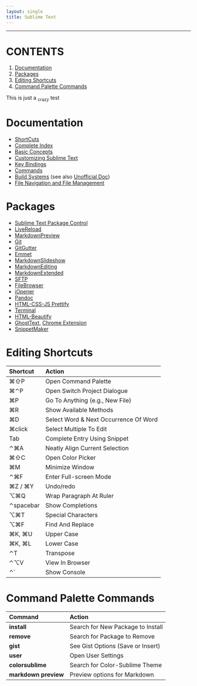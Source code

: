 ```yaml
---
layout: single
title: Sublime Text
---
```


---

# CONTENTS
1. [Documentation](#documentation)
2. [Packages](#packages)
3. [Editing Shortcuts](#editing-shortcuts)
4. [Command Palette Commands](#command-palette-commands)



This is just a <sub>crazy</sub> test

# Documentation
* [ShortCuts](http://sublime-text-unofficial-documentation.readthedocs.org/en/latest/reference/keyboard_shortcuts_osx.html)
* [Complete Index](http://docs.sublimetext.info/en/latest/index.html)
* [Basic Concepts](http://docs.sublimetext.info/en/latest/basic_concepts.html)
* [Customizing Sublime Text](http://docs.sublimetext.info/en/latest/customization/customization.html)
* [Key Bindings](http://www.sublimetext.com/docs/key-bindings)
* [Commands](http://www.sublimetext.com/docs/commands)
* [Build Systems](http://www.sublimetext.com/docs/build) (see also [Unofficial Doc](http://docs.sublimetext.info/en/latest/file_processing/build_systems.html))
* [File Navigation and File Management](http://docs.sublimetext.info/en/latest/file_management/file_management.html)

# Packages
* [Sublime Text Package Control](https://packagecontrol.io/browse)
* [LiveReload](https://github.com/dz0ny/LiveReload-sublimetext2/blob/master/README.md)
* [MarkdownPreview](https://github.com/revolunet/sublimetext-markdown-preview)
* [Git](https://github.com/kemayo/sublime-text-2-git)
* [GitGutter](https://github.com/jisaacks/GitGutter)
* [Emmet](https://github.com/sergeche/emmet-sublime)
* [MarkdownSlideshow](https://packagecontrol.io/packages/Markdown%20Slideshow)
* [MarkdownEditing](https://github.com/SublimeText-Markdown/MarkdownEditing)
* [MarkdownExtended](https://github.com/jonschlinkert/sublime-markdown-extended)
* [SFTP](http://wbond.net/sublime_packages/sftp)
* [FileBrowser](https://github.com/aziz/SublimeFileBrowser)
* [iOpener](https://github.com/rosshemsley/iOpener)
* [Pandoc](https://packagecontrol.io/packages/Pandoc)
* [HTML-CSS-JS Prettify](https://packagecontrol.io/packages/HTML-CSS-JS%20Prettify)
* [Terminal](https://packagecontrol.io/packages/Terminal)
* [HTML-Beautify](https://packagecontrol.io/packages/HTMLBeautify)
* [GhostText](https://github.com/Cacodaimon/GhostText-for-SublimeText/), [Chrome Extension](https://chrome.google.com/webstore/detail/ghosttext-for-chrome/godiecgffnchndlihlpaajjcplehddca)
* [SnippetMaker](https://packagecontrol.io/packages/SnippetMaker)


# Editing Shortcuts

 Shortcut                                                      | Action                                                |
 :-----------------                                            | :---------------------------------------------------- |
 ⌘⇧P              | Open Command Palette                                  |
 ⌘⌃P               | Open Switch Project Dialogue                          |
 ⌘P                                 | Go To Anything (e.g., New File)                       |
 ⌘R                                 | Show Available Methods                                |
 ⌘D                                 | Select Word & Next Occurrence Of Word                 |
 ⌘click                             | Select Multiple To Edit                               |
 Tab                                                | Complete Entry Using Snippet                          |
 ⌃⌘A               | Neatly Align Current Selection                        |
 ⌘⇧C              | Open Color Picker                                     |
 ⌘M                                 | Minimize Window                                       |
 ⌃⌘F               | Enter Full-screen Mode                                |
 ⌘Z / ⌘Y       | Undo/redo                                             |
 ⌥⌘Q                | Wrap Paragraph At Ruler                               |
 ⌃spacebar                            | Show Completions                                      |
 ⌥⌘T                | Special Characters                                    |
 ⌥⌘F                | Find And Replace                                      |
 ⌘K, ⌘U | Upper Case                                            |
 ⌘K, ⌘L  | Lower Case                                            |
 ⌃T                                | Transpose                                             |
 ⌃⌥V               | View In Browser                                       |
 ⌃`                                | Show Console                                          |



# Command Palette Commands

 Command              | Action                               |
 :----------------    | :----------------------------------- |
 **install**          | Search for New Package to Install    |
 **remove**           | Search for Package to Remove         |
 **gist**             | See Gist Options (Save or Insert)    |
 **user**             | Open User Settings                   |
 **colorsublime**     | Search for Color-Sublime Theme       |
 **markdown preview** | Preview options for Markdown         |
